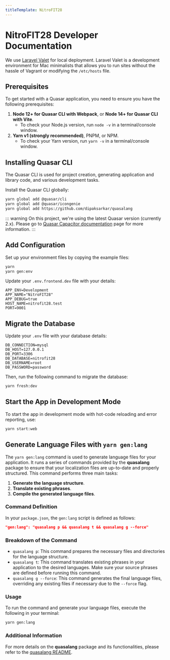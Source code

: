 ```yaml
---
titleTemplate: NitroFIT28
---
```


# NitroFIT28 Developer Documentation

We use [Laravel Valet](https://laravel.com/docs/11.x/valet) for local deployment. Laravel Valet is a development environment for Mac minimalists that allows you to run sites without the hassle of Vagrant or modifying the `/etc/hosts` file. 

## Prerequisites

To get started with a Quasar application, you need to ensure you have the following prerequisites:

1. **Node 12+ for Quasar CLI with Webpack**, or **Node 14+ for Quasar CLI with Vite**.
   - To check your Node.js version, run `node -v` in a terminal/console window.
2. **Yarn v1 (strongly recommended)**, PNPM, or NPM.
   - To check your Yarn version, run `yarn -v` in a terminal/console window.

## Installing Quasar CLI

The Quasar CLI is used for project creation, generating application and library code, and various development tasks.

Install the Quasar CLI globally:

```bash
yarn global add @quasar/cli
yarn global add @quasar/icongenie
yarn global add https://github.com/dipaksarkar/quasalang
```

::: warning
On this project, we're using the latest Quasar version (currently 2.x). Please go to [Quasar Capacitor documentation](https://quasar.dev/quasar-cli-vite/developing-capacitor-apps/introduction) page for more information.
:::

## Add Configuration
Set up your environment files by copying the example files:
```bash
yarn
yarn gen:env
```

Update your `.env.frontend.dev` file with your details:
```
APP_ENV=Development
APP_NAME="NitroFIT28"
APP_DEBUG=true
HOST_NAME=nitrofit28.test
PORT=9001
```

## Migrate the Database
Update your `.env` file with your database details:
```
DB_CONNECTION=mysql
DB_HOST=127.0.0.1
DB_PORT=3306
DB_DATABASE=nitrofit28
DB_USERNAME=root
DB_PASSWORD=password
```
Then, run the following command to migrate the database:
```bash
yarn fresh:dev
```

## Start the App in Development Mode
To start the app in development mode with hot-code reloading and error reporting, use:
```bash
yarn start:web
```
## Generate Language Files with `yarn gen:lang`

The `yarn gen:lang` command is used to generate language files for your application. It runs a series of commands provided by the **quasalang** package to ensure that your localization files are up-to-date and properly structured. This command performs three main tasks:

1. **Generate the language structure**.
2. **Translate existing phrases**.
3. **Compile the generated language files**.

### Command Definition

In your `package.json`, the `gen:lang` script is defined as follows:

```json
"gen:lang": "quasalang p && quasalang t && quasalang g --force"
```

### Breakdown of the Command

- `quasalang p`: This command prepares the necessary files and directories for the language structure.
- `quasalang t`: This command translates existing phrases in your application to the desired languages. Make sure your source phrases are defined before running this command.
- `quasalang g --force`: This command generates the final language files, overriding any existing files if necessary due to the `--force` flag.

### Usage

To run the command and generate your language files, execute the following in your terminal:

```bash
yarn gen:lang
```

### Additional Information

For more details on the **quasalang** package and its functionalities, please refer to the [quasalang README](https://github.com/dipaksarkar/quasalang/blob/master/README.md).